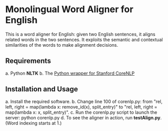 # Monolingual Word Aligner for English

This is a word aligner for English: given two English sentences, it aligns related words in the two sentences. It exploits the semantic and contextual similarities of the words to make alignment decisions.

## Requirements
a. Python **NLTK** 
b. The [Python wrapper for Stanford CoreNLP](https://github.com/dasmith/stanford-corenlp-python)

## Installation and Usage
a. Install the required software.
b. Change line 100 of corenlp.py: 
	from "rel, left, right = map(lambda x: remove_id(x), split_entry)"
	to "rel, left, right = map(lambda x: x, split_entry)".
c. Run the corenlp.py script to launch the server:
	python corenlp.py
d. To see the aligner in action, run **testAlign.py**. (Word indexing starts at 1.)
